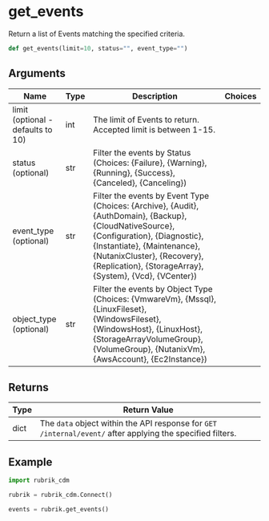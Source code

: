 # get_events

Return a list of Events matching the specified criteria.
```py
def get_events(limit=10, status="", event_type="")
```

## Arguments
| Name        | Type | Description                                                                 | Choices |
|-------------|------|-----------------------------------------------------------------------------|---------|
| limit (optional - defaults to 10)  | int  | The limit of Events to return. Accepted limit is between 1-15. |         |
| status (optional)  | str  | Filter the events by Status (Choices: {Failure}, {Warning}, {Running}, {Success}, {Canceled}, {Canceling}) |         |
| event_type (optional)  | str  | Filter the events by Event Type (Choices: {Archive}, {Audit}, {AuthDomain}, {Backup}, {CloudNativeSource}, {Configuration}, {Diagnostic}, {Instantiate}, {Maintenance}, {NutanixCluster}, {Recovery}, {Replication}, {StorageArray}, {System}, {Vcd}, {VCenter}) |         |
| object_type (optional)  | str  | Filter the events by Object Type (Choices: {VmwareVm}, {Mssql}, {LinuxFileset}, {WindowsFileset}, {WindowsHost}, {LinuxHost}, {StorageArrayVolumeGroup}, {VolumeGroup}, {NutanixVm}, {AwsAccount}, {Ec2Instance}) |         |

## Returns
| Type | Return Value                                                                                   |
|------|-----------------------------------------------------------------------------------------------|
| dict  | The `data` object within the API response for `GET /internal/event/` after applying the specified filters. |
## Example
```py
import rubrik_cdm

rubrik = rubrik_cdm.Connect()

events = rubrik.get_events()
```